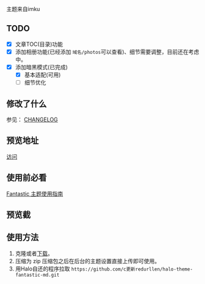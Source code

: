 主题来自imku

## TODO
- [x] 文章TOC(目录)功能
- [x] 添加相册功能(已经添加 `域名/photos`可以查看)、细节需要调整，目前还在考虑中。
- [x] 添加暗黑模式(已完成)
    - [x] 基本适配(可用)
    - [ ] 细节优化

## 修改了什么
 参见： [CHANGELOG](https://github.com/imkundev/halo-theme-fantastic/blob/master/CHANGELOG.md)
## 预览地址
[访问](https://www.imkun.dev)
## 使用前必看
[Fantastic 主题使用指南](https://www.imkun.dev/archives/Fantastic%20主题使用指南)
## 预览截


## 使用方法
1. 克隆或者[下载](https://codeload.github.com/curllen/halo-theme-fantastic-md/zip/master)。
2. 压缩为 zip 压缩包之后在后台的主题设置直接上传即可使用。
3. 用Halo自还的程序拉取 `https://github.com/c更新redurllen/halo-theme-fantastic-md.git`
